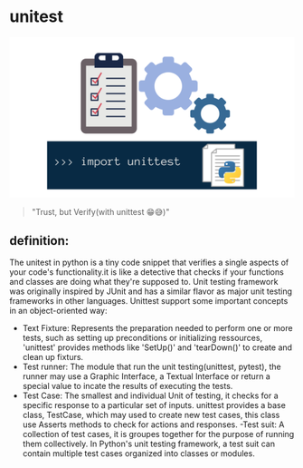 # unitest 

![unittest](unittesting.png)

> "Trust, but Verify(with unittest 😁😅)"

## definition:
The unitest in python is a tiny code snippet that verifies a single aspects of your code's functionality.it is like a detective that checks if your functions and classes are doing what they're supposed to.
Unit testing framework was originally inspired by JUnit and has a similar flavor as major unit testing frameworks in other languages.
Unittest support some important concepts in an object-oriented way:
- Text Fixture: 
Represents the preparation needed to perform one or more tests, such as setting up preconditions or initializing ressources, 'unittest' provides methods like 'SetUp()' and 'tearDown()' to create and clean up fixturs.
- Test runner:
The module that run the unit testing(unittest, pytest), the runner may use a Graphic Interface, a Textual Interface or return a special value to incate the results of executing the tests.
- Test Case:
The smallest and individual Unit of testing, it checks for a specific response to a particular set of inputs. unittest provides a base class, TestCase, which may used to create new test cases, this class use Asserts methods to check for actions and responses.
-Test suit:
A collection of test cases, it is groupes together for the purpose of running them collectively. In Python's unit testing framework, a test suit can contain multiple test cases organized into classes or modules.

